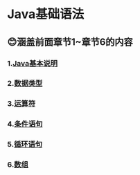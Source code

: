 # Java基础语法  
## 😊涵盖前面章节1~章节6的内容   
### 1.[Java基本说明](章节1.md)   
### 2.[数据类型](章节2.md)    
### 3.[运算符](章节3.md)   
### 4.[条件语句](章节4.md)    
### 5.[循环语句](章节5.md)   
### 6.[数组](章节6.md)    
  
 
 
